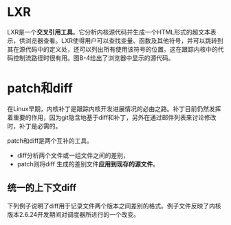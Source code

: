 
# LXR

LXR是一个**交叉引用工具**。它分析内核源代码并生成一个HTML形式的超文本表示，供浏览器查看。LXR使得用户可以查找变量、函数及其他符号，并可以跳转到其在源代码中的定义处，还可以列出所有使用该符号的位置。这在跟踪内核中的代码控制流路径时很有用。图B-4给出了浏览器中显示的源代码。

# patch和diff

在Linux早期，内核补丁是跟踪内核开发进展情况的必由之路。补丁目前仍然发挥着重要的作用，因为git隐含地基于diff和补丁，另外在通过邮件列表来讨论修改时，补丁是必需的。

patch和diff是两个互补的工具。

- diff分析两个文件或一组文件之间的差别，
- patch则将diff 生成的差别文件**应用到现存的源文件**。

## 统一的上下文diff

下列例子说明了diff用于记录文件两个版本之间差别的格式。例子文件反映了内核版本2.6.24开发期间对调度器所进行的一个改变。
